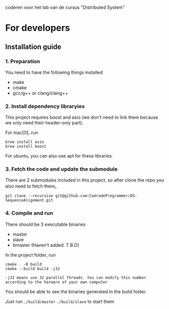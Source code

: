 coderen voor het lab van de cursus "Distributed System"

# For developers
## Installation guide 
### 1. Preparation
You need to have the following things installed
- make
- cmake
- gcc/g++ or clang/clang++

### 2. Install dependency libraryies
This project requires boost and asio (we don't need to link them because we only need their header-only part).

For macOS, run
```
brew install asio
brew install boost
```

For ubuntu, you can also use apt for these libraries.

### 3. Fetch the code and update the submodule

There are 2 submodules included in this project, so after clone the repo you also need to fetch them。

```
git clone --recursive git@github.com:ComradeProgrammer/DS-SequenceAlignment.git 
```

### 4. Compile and run
There should be 3 executable binaries 
- master
- slave
- bmaster (Haven't added. T.B.D)

In the project folder, run 
```
cmake . -B build   
cmake --build build -j32
```
`-j32 means use 32 parallel threads. You can modify this number according to the harware of your own computer`

You should be able to see the binaries generated in the build folder.

Just run `./build/master` `./build/slave` to start them


